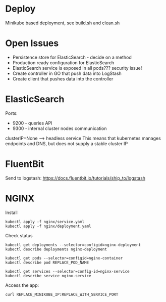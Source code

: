 # Deploy
Minikube based deployment, see build.sh and clean.sh

# Open Issues
- Persistence store for ElasticSearch - decide on a method
- Production ready configuration for ElasticSearch
- ElasticSearch service is exposed in all pods??? security issue!
- Create controller in GO that push data into LogStash 
- Create client that pushes data into the controller 

# ElasticSearch

Ports:
* 9200 - queries API
* 9300 - internal cluster nodes communication


clusterIP=None --> headless service
This means that kubernetes manages endpoints and DNS, but does not supply a stable cluster IP

# FluentBit
Send to logstash:
https://docs.fluentbit.io/tutorials/ship_to/logstash

# NGINX

Install 
```
kubectl apply -f nginx/service.yaml
kubectl apply -f nginx/deployment.yaml
```

Check status 
```
kubectl get deployments --selector=configid=nginx-deployment
kubectl describe deployments nginx-deployment

kubectl get pods --selector=configid=nginx-container
kubectl describe pod REPLACE_POD_NAME

kubectl get services --selector=config-id=nginx-service
kubectl describe service nginx-service
```


Access the app:
```
curl REPLACE_MINIKUBE_IP:REPLACE_WITH_SERVICE_PORT
```

